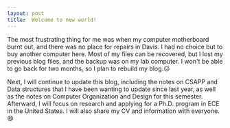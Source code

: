 ```yaml
---
layout: post
title:  Welcome to new world!
---
```


The most frustrating thing for me was when my computer motherboard burnt out, and there was no place for repairs in Davis. I had no choice but to buy another computer here. Most of my files can be recovered, but I lost my previous blog files, and the backup was on my lab computer. I won't be able to go back for two months, so I plan to rebuild my blog.😔

Next, I will continue to update this blog, including the notes on CSAPP and Data structures that I have been wanting to update since last year, as well as the notes on Computer Organization and Design for this semester. Afterward, I will focus on research and applying for a Ph.D. program in ECE in the United States. I will also share my CV and information with everyone.😄
